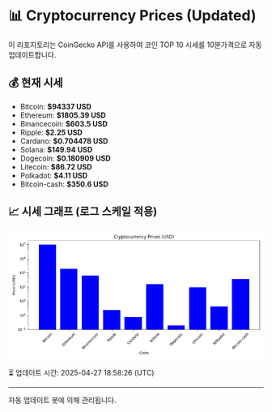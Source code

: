 
# 📊 Cryptocurrency Prices (Updated)

이 리포지토리는 CoinGecko API를 사용하여 코인 TOP 10 시세를 10분가격으로 자동 업데이트합니다.

## 💰 현재 시세
- Bitcoin: **$94337 USD**
- Ethereum: **$1805.39 USD**
- Binancecoin: **$603.5 USD**
- Ripple: **$2.25 USD**
- Cardano: **$0.704478 USD**
- Solana: **$149.94 USD**
- Dogecoin: **$0.180909 USD**
- Litecoin: **$86.72 USD**
- Polkadot: **$4.11 USD**
- Bitcoin-cash: **$350.6 USD**

## 📈 시세 그래프 (로그 스케일 적용)
![Crypto Prices](crypto_prices.png)

⏳ 업데이트 시간: 2025-04-27 18:58:26 (UTC)

---
자동 업데이트 봇에 의해 관리됩니다.
